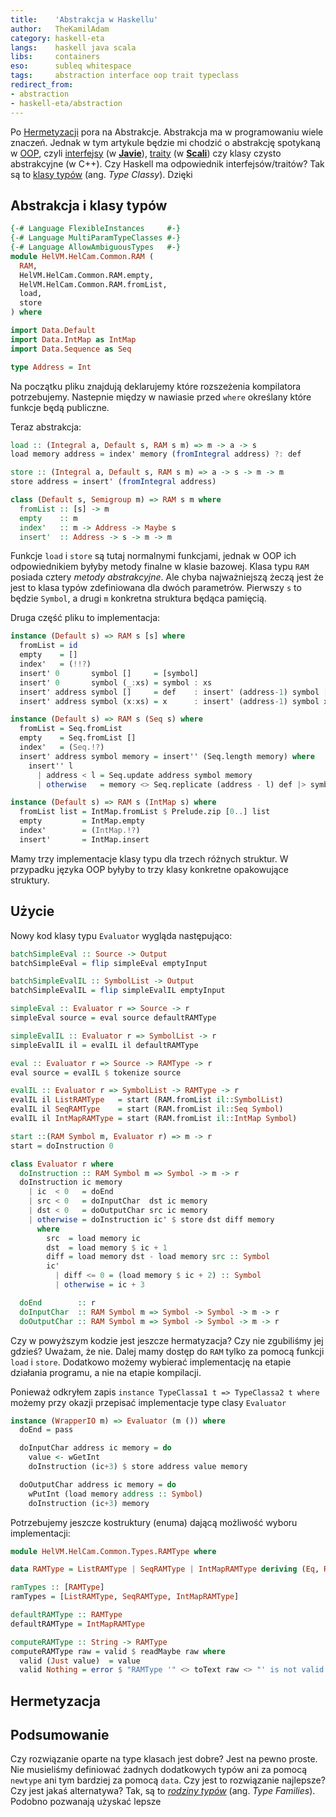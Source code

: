 ```yaml
---
title:    'Abstrakcja w Haskellu'
author:   TheKamilAdam
category: haskell-eta
langs:    haskell java scala
libs:     containers
eso:      subleq whitespace
tags:     abstraction interface oop trait typeclass
redirect_from:
- abstraction
- haskell-eta/abstraction
---
```


Po [Hermetyzacji] pora na Abstrakcje.
Abstrakcja ma w programowaniu wiele znaczeń.
Jednak w tym artykule będzie mi chodzić o abstrakcję spotykaną w [OOP],
czyli [interfejsy] (w **[Javie]**),
[traity] (w **[Scali]**) czy klasy czysto abstrakcyjne (w C++).
Czy Haskell ma odpowiednik interfejsów/traitów?
Tak są to [klasy typów] (ang. *Type Classy*). 
Dzięki

## Abstrakcja i klasy typów

```haskell
{-# Language FlexibleInstances     #-}
{-# Language MultiParamTypeClasses #-}
{-# Language AllowAmbiguousTypes   #-}
module HelVM.HelCam.Common.RAM (
  RAM,
  HelVM.HelCam.Common.RAM.empty,
  HelVM.HelCam.Common.RAM.fromList,
  load,
  store
) where

import Data.Default
import Data.IntMap as IntMap
import Data.Sequence as Seq

type Address = Int
```
Na początku pliku znajdują deklarujemy które rozszeżenia kompilatora potrzebujemy.
Nastepnie między w nawiasie przed `where` określany które funkcje będą publiczne.

Teraz abstrakcja:
```haskell
load :: (Integral a, Default s, RAM s m) => m -> a -> s
load memory address = index' memory (fromIntegral address) ?: def

store :: (Integral a, Default s, RAM s m) => a -> s -> m -> m
store address = insert' (fromIntegral address)

class (Default s, Semigroup m) => RAM s m where
  fromList :: [s] -> m
  empty    :: m
  index'   :: m -> Address -> Maybe s
  insert'  :: Address -> s -> m -> m
```
Funkcje `load` i `store` są tutaj normalnymi funkcjami,
jednak w OOP ich odpowiednikiem byłyby metody finalne w klasie bazowej.
Klasa typu `RAM` posiada cztery *metody abstrakcyjne*.
Ale chyba najważniejszą żeczą jest że jest to klasa typów zdefiniowana dla dwóch parametrów.
Pierwszy `s` to będzie `Symbol`,
a drugi `m` konkretna struktura będąca pamięcią.


Druga część pliku to implementacja:
```haskell
instance (Default s) => RAM s [s] where
  fromList = id
  empty    = []
  index'   = (!!?)
  insert' 0       symbol []     = [symbol]
  insert' 0       symbol (_:xs) = symbol : xs
  insert' address symbol []     = def    : insert' (address-1) symbol []
  insert' address symbol (x:xs) = x      : insert' (address-1) symbol xs

instance (Default s) => RAM s (Seq s) where
  fromList = Seq.fromList
  empty    = Seq.fromList []
  index'   = (Seq.!?)
  insert' address symbol memory = insert'' (Seq.length memory) where
    insert'' l
      | address < l = Seq.update address symbol memory
      | otherwise   = memory <> Seq.replicate (address - l) def |> symbol

instance (Default s) => RAM s (IntMap s) where
  fromList list = IntMap.fromList $ Prelude.zip [0..] list
  empty         = IntMap.empty
  index'        = (IntMap.!?)
  insert'       = IntMap.insert
```
Mamy trzy implementacje klasy typu dla trzech różnych struktur.
W przypadku języka OOP byłyby to trzy klasy konkretne opakowujące struktury.

## Użycie

Nowy kod klasy typu `Evaluator` wygląda następująco:
```haskell
batchSimpleEval :: Source -> Output
batchSimpleEval = flip simpleEval emptyInput

batchSimpleEvalIL :: SymbolList -> Output
batchSimpleEvalIL = flip simpleEvalIL emptyInput

simpleEval :: Evaluator r => Source -> r
simpleEval source = eval source defaultRAMType

simpleEvalIL :: Evaluator r => SymbolList -> r
simpleEvalIL il = evalIL il defaultRAMType

eval :: Evaluator r => Source -> RAMType -> r
eval source = evalIL $ tokenize source

evalIL :: Evaluator r => SymbolList -> RAMType -> r
evalIL il ListRAMType   = start (RAM.fromList il::SymbolList)
evalIL il SeqRAMType    = start (RAM.fromList il::Seq Symbol)
evalIL il IntMapRAMType = start (RAM.fromList il::IntMap Symbol)

start ::(RAM Symbol m, Evaluator r) => m -> r
start = doInstruction 0

class Evaluator r where
  doInstruction :: RAM Symbol m => Symbol -> m -> r
  doInstruction ic memory
    | ic  < 0   = doEnd
    | src < 0   = doInputChar  dst ic memory
    | dst < 0   = doOutputChar src ic memory
    | otherwise = doInstruction ic' $ store dst diff memory
      where
        src  = load memory ic
        dst  = load memory $ ic + 1
        diff = load memory dst - load memory src :: Symbol
        ic'
          | diff <= 0 = (load memory $ ic + 2) :: Symbol
          | otherwise = ic + 3

  doEnd        :: r
  doInputChar  :: RAM Symbol m => Symbol -> Symbol -> m -> r
  doOutputChar :: RAM Symbol m => Symbol -> Symbol -> m -> r
```

Czy w powyższym kodzie jest jeszcze hermatyzacja?
Czy nie zgubiliśmy jej gdzieś?
Uważam, że nie.
Dalej mamy dostęp do `RAM` tylko za pomocą funkcji `load` i `store`.
Dodatkowo możemy wybierać implementację na etapie działania programu,
a nie na etapie kompilacji.

Ponieważ odkryłem zapis `instance TypeClassa1 t => TypeClassa2 t where` możemy przy okazji przepisać implementacje type clasy `Evaluator`
```haskell
instance (WrapperIO m) => Evaluator (m ()) where
  doEnd = pass

  doInputChar address ic memory = do
    value <- wGetInt
    doInstruction (ic+3) $ store address value memory

  doOutputChar address ic memory = do
    wPutInt (load memory address :: Symbol)
    doInstruction (ic+3) memory
```


Potrzebujemy jeszcze kostruktury (enuma) dającą możliwość wyboru implementacji: 
```haskell
module HelVM.HelCam.Common.Types.RAMType where

data RAMType = ListRAMType | SeqRAMType | IntMapRAMType deriving (Eq, Read, Show)

ramTypes :: [RAMType]
ramTypes = [ListRAMType, SeqRAMType, IntMapRAMType]

defaultRAMType :: RAMType
defaultRAMType = IntMapRAMType

computeRAMType :: String -> RAMType
computeRAMType raw = valid $ readMaybe raw where
  valid (Just value)  = value
  valid Nothing = error $ "RAMType '" <> toText raw <> "' is not valid RAMType. Valid ramTypes are : " <> show ramTypes
```

## Hermetyzacja


## Podsumowanie

Czy rozwiązanie oparte na type klasach jest dobre?
Jest na pewno proste.
Nie musieliśmy definiować żadnych dodatkowych typów ani za pomocą `newtype` ani tym bardziej za pomocą `data`.
Czy jest to rozwiązanie najlepsze?
Czy jest jakaś alternatywa?
Tak,
są to *[rodziny typów]* (ang. *Type Families*).
Podobno pozwanają użyskać lepsze 


[Scali]:                /langs/scala
[Javie]:                /langs/java
[Javy]:                 /langs/java
[Haskell]:              /langs/haskell

[SubLeq]:               /eso/subleq
[WhiteSpace]:           /eso/whitespace

[interfejsy]:                  /tags/interface
[oop]:                  /tags/oop
[traity]:                  /tags/oop
[klasy typów]:          /tags/typeclass

[Hermetyzacji]:         /encapsulation

[Wieloparametrowa klasa typu]: https://wiki.haskell.org/Multi-parameter_type_class


[Rodziny typów]: https://wiki.haskell.org/GHC/Type_families

